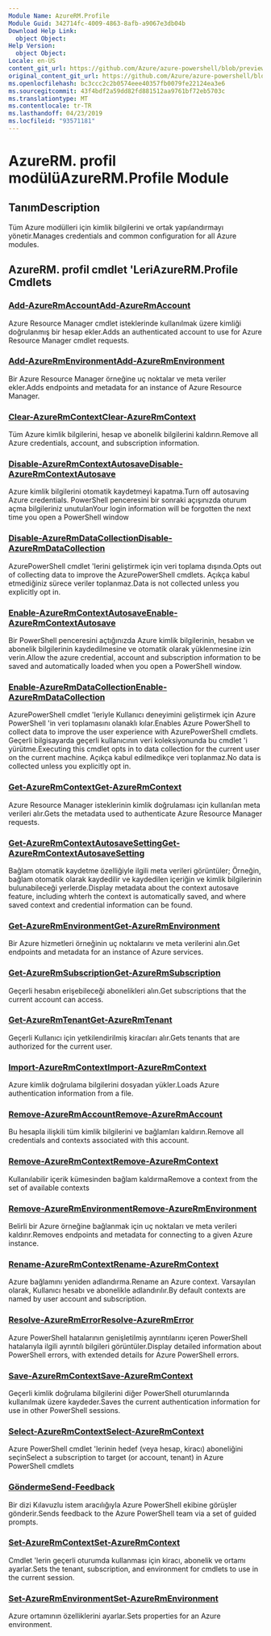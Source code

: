 ```yaml
---
Module Name: AzureRM.Profile
Module Guid: 342714fc-4009-4863-8afb-a9067e3db04b
Download Help Link:
  object Object: 
Help Version:
  object Object: 
Locale: en-US
content_git_url: https://github.com/Azure/azure-powershell/blob/preview/src/ResourceManager/Profile/Commands.Profile/help/AzureRM.Profile.md
original_content_git_url: https://github.com/Azure/azure-powershell/blob/preview/src/ResourceManager/Profile/Commands.Profile/help/AzureRM.Profile.md
ms.openlocfilehash: bc3ccc2c2b0574eee40357fb0079fe22124ea3e6
ms.sourcegitcommit: 43f4bdf2a59dd82fd881512aa9761bf72eb5703c
ms.translationtype: MT
ms.contentlocale: tr-TR
ms.lasthandoff: 04/23/2019
ms.locfileid: "93571181"
---
```

# <span data-ttu-id="5ae21-101">AzureRM. profil modülü</span><span class="sxs-lookup"><span data-stu-id="5ae21-101">AzureRM.Profile Module</span></span>
## <span data-ttu-id="5ae21-102">Tanım</span><span class="sxs-lookup"><span data-stu-id="5ae21-102">Description</span></span>
<span data-ttu-id="5ae21-103">Tüm Azure modülleri için kimlik bilgilerini ve ortak yapılandırmayı yönetir.</span><span class="sxs-lookup"><span data-stu-id="5ae21-103">Manages credentials and common configuration for all Azure modules.</span></span>

## <span data-ttu-id="5ae21-104">AzureRM. profil cmdlet 'Leri</span><span class="sxs-lookup"><span data-stu-id="5ae21-104">AzureRM.Profile Cmdlets</span></span>
### [<span data-ttu-id="5ae21-105">Add-AzureRmAccount</span><span class="sxs-lookup"><span data-stu-id="5ae21-105">Add-AzureRmAccount</span></span>](Add-AzureRmAccount.md)
<span data-ttu-id="5ae21-106">Azure Resource Manager cmdlet isteklerinde kullanılmak üzere kimliği doğrulanmış bir hesap ekler.</span><span class="sxs-lookup"><span data-stu-id="5ae21-106">Adds an authenticated account to use for Azure Resource Manager cmdlet requests.</span></span>

### [<span data-ttu-id="5ae21-107">Add-AzureRmEnvironment</span><span class="sxs-lookup"><span data-stu-id="5ae21-107">Add-AzureRmEnvironment</span></span>](Add-AzureRmEnvironment.md)
<span data-ttu-id="5ae21-108">Bir Azure Resource Manager örneğine uç noktalar ve meta veriler ekler.</span><span class="sxs-lookup"><span data-stu-id="5ae21-108">Adds endpoints and metadata for an instance of Azure Resource Manager.</span></span>

### [<span data-ttu-id="5ae21-109">Clear-AzureRmContext</span><span class="sxs-lookup"><span data-stu-id="5ae21-109">Clear-AzureRmContext</span></span>](Clear-AzureRmContext.md)
<span data-ttu-id="5ae21-110">Tüm Azure kimlik bilgilerini, hesap ve abonelik bilgilerini kaldırın.</span><span class="sxs-lookup"><span data-stu-id="5ae21-110">Remove all Azure credentials, account, and subscription information.</span></span>

### [<span data-ttu-id="5ae21-111">Disable-AzureRmContextAutosave</span><span class="sxs-lookup"><span data-stu-id="5ae21-111">Disable-AzureRmContextAutosave</span></span>](Disable-AzureRmContextAutosave.md)
<span data-ttu-id="5ae21-112">Azure kimlik bilgilerini otomatik kaydetmeyi kapatma.</span><span class="sxs-lookup"><span data-stu-id="5ae21-112">Turn off autosaving Azure credentials.</span></span>  <span data-ttu-id="5ae21-113">PowerShell penceresini bir sonraki açışınızda oturum açma bilgileriniz unutulan</span><span class="sxs-lookup"><span data-stu-id="5ae21-113">Your login information will be forgotten the next time you open a PowerShell window</span></span>

### [<span data-ttu-id="5ae21-114">Disable-AzureRmDataCollection</span><span class="sxs-lookup"><span data-stu-id="5ae21-114">Disable-AzureRmDataCollection</span></span>](Disable-AzureRmDataCollection.md)
<span data-ttu-id="5ae21-115">AzurePowerShell cmdlet 'lerini geliştirmek için veri toplama dışında.</span><span class="sxs-lookup"><span data-stu-id="5ae21-115">Opts out of collecting data to improve the AzurePowerShell cmdlets.</span></span> <span data-ttu-id="5ae21-116">Açıkça kabul etmediğiniz sürece veriler toplanmaz.</span><span class="sxs-lookup"><span data-stu-id="5ae21-116">Data is not collected unless you explicitly opt in.</span></span>

### [<span data-ttu-id="5ae21-117">Enable-AzureRmContextAutosave</span><span class="sxs-lookup"><span data-stu-id="5ae21-117">Enable-AzureRmContextAutosave</span></span>](Enable-AzureRmContextAutosave.md)
<span data-ttu-id="5ae21-118">Bir PowerShell penceresini açtığınızda Azure kimlik bilgilerinin, hesabın ve abonelik bilgilerinin kaydedilmesine ve otomatik olarak yüklenmesine izin verin.</span><span class="sxs-lookup"><span data-stu-id="5ae21-118">Allow the azure credential, account and subscription information to be saved and automatically loaded when you open a PowerShell window.</span></span> 

### [<span data-ttu-id="5ae21-119">Enable-AzureRmDataCollection</span><span class="sxs-lookup"><span data-stu-id="5ae21-119">Enable-AzureRmDataCollection</span></span>](Enable-AzureRmDataCollection.md)
<span data-ttu-id="5ae21-120">AzurePowerShell cmdlet 'leriyle Kullanıcı deneyimini geliştirmek için Azure PowerShell 'in veri toplamasını olanaklı kılar.</span><span class="sxs-lookup"><span data-stu-id="5ae21-120">Enables Azure PowerShell to collect data to improve the user experience with AzurePowerShell cmdlets.</span></span>
<span data-ttu-id="5ae21-121">Geçerli bilgisayarda geçerli kullanıcının veri koleksiyonunda bu cmdlet 'i yürütme.</span><span class="sxs-lookup"><span data-stu-id="5ae21-121">Executing this cmdlet opts in to data collection for the current user on the current machine.</span></span>
<span data-ttu-id="5ae21-122">Açıkça kabul edilmedikçe veri toplanmaz.</span><span class="sxs-lookup"><span data-stu-id="5ae21-122">No data is collected unless you explicitly opt in.</span></span>

### [<span data-ttu-id="5ae21-123">Get-AzureRmContext</span><span class="sxs-lookup"><span data-stu-id="5ae21-123">Get-AzureRmContext</span></span>](Get-AzureRmContext.md)
<span data-ttu-id="5ae21-124">Azure Resource Manager isteklerinin kimlik doğrulaması için kullanılan meta verileri alır.</span><span class="sxs-lookup"><span data-stu-id="5ae21-124">Gets the metadata used to authenticate Azure Resource Manager requests.</span></span>

### [<span data-ttu-id="5ae21-125">Get-AzureRmContextAutosaveSetting</span><span class="sxs-lookup"><span data-stu-id="5ae21-125">Get-AzureRmContextAutosaveSetting</span></span>](Get-AzureRmContextAutosaveSetting.md)
<span data-ttu-id="5ae21-126">Bağlam otomatik kaydetme özelliğiyle ilgili meta verileri görüntüler; Örneğin, bağlam otomatik olarak kaydedilir ve kaydedilen içeriğin ve kimlik bilgilerinin bulunabileceği yerlerde.</span><span class="sxs-lookup"><span data-stu-id="5ae21-126">Display metadata about the context autosave feature, including whterh the context is automatically saved, and where saved context and credential information can be found.</span></span>

### [<span data-ttu-id="5ae21-127">Get-AzureRmEnvironment</span><span class="sxs-lookup"><span data-stu-id="5ae21-127">Get-AzureRmEnvironment</span></span>](Get-AzureRmEnvironment.md)
<span data-ttu-id="5ae21-128">Bir Azure hizmetleri örneğinin uç noktalarını ve meta verilerini alın.</span><span class="sxs-lookup"><span data-stu-id="5ae21-128">Get endpoints and metadata for an instance of Azure services.</span></span>

### [<span data-ttu-id="5ae21-129">Get-AzureRmSubscription</span><span class="sxs-lookup"><span data-stu-id="5ae21-129">Get-AzureRmSubscription</span></span>](Get-AzureRmSubscription.md)
<span data-ttu-id="5ae21-130">Geçerli hesabın erişebileceği abonelikleri alın.</span><span class="sxs-lookup"><span data-stu-id="5ae21-130">Get subscriptions that the current account can access.</span></span>

### [<span data-ttu-id="5ae21-131">Get-AzureRmTenant</span><span class="sxs-lookup"><span data-stu-id="5ae21-131">Get-AzureRmTenant</span></span>](Get-AzureRmTenant.md)
<span data-ttu-id="5ae21-132">Geçerli Kullanıcı için yetkilendirilmiş kiracıları alır.</span><span class="sxs-lookup"><span data-stu-id="5ae21-132">Gets tenants that are authorized for the current user.</span></span>

### [<span data-ttu-id="5ae21-133">Import-AzureRmContext</span><span class="sxs-lookup"><span data-stu-id="5ae21-133">Import-AzureRmContext</span></span>](Import-AzureRmContext.md)
<span data-ttu-id="5ae21-134">Azure kimlik doğrulama bilgilerini dosyadan yükler.</span><span class="sxs-lookup"><span data-stu-id="5ae21-134">Loads Azure authentication information from a file.</span></span>

### [<span data-ttu-id="5ae21-135">Remove-AzureRmAccount</span><span class="sxs-lookup"><span data-stu-id="5ae21-135">Remove-AzureRmAccount</span></span>](Remove-AzureRmAccount.md)
<span data-ttu-id="5ae21-136">Bu hesapla ilişkili tüm kimlik bilgilerini ve bağlamları kaldırın.</span><span class="sxs-lookup"><span data-stu-id="5ae21-136">Remove all credentials and contexts associated with this account.</span></span>

### [<span data-ttu-id="5ae21-137">Remove-AzureRmContext</span><span class="sxs-lookup"><span data-stu-id="5ae21-137">Remove-AzureRmContext</span></span>](Remove-AzureRmContext.md)
<span data-ttu-id="5ae21-138">Kullanılabilir içerik kümesinden bağlam kaldırma</span><span class="sxs-lookup"><span data-stu-id="5ae21-138">Remove a context from the set of available contexts</span></span>

### [<span data-ttu-id="5ae21-139">Remove-AzureRmEnvironment</span><span class="sxs-lookup"><span data-stu-id="5ae21-139">Remove-AzureRmEnvironment</span></span>](Remove-AzureRmEnvironment.md)
<span data-ttu-id="5ae21-140">Belirli bir Azure örneğine bağlanmak için uç noktaları ve meta verileri kaldırır.</span><span class="sxs-lookup"><span data-stu-id="5ae21-140">Removes endpoints and metadata for connecting to a given Azure instance.</span></span>

### [<span data-ttu-id="5ae21-141">Rename-AzureRmContext</span><span class="sxs-lookup"><span data-stu-id="5ae21-141">Rename-AzureRmContext</span></span>](Rename-AzureRmContext.md)
<span data-ttu-id="5ae21-142">Azure bağlamını yeniden adlandırma.</span><span class="sxs-lookup"><span data-stu-id="5ae21-142">Rename an Azure context.</span></span>  <span data-ttu-id="5ae21-143">Varsayılan olarak, Kullanıcı hesabı ve abonelikle adlandırılır.</span><span class="sxs-lookup"><span data-stu-id="5ae21-143">By default contexts are named by user account and subscription.</span></span>

### [<span data-ttu-id="5ae21-144">Resolve-AzureRmError</span><span class="sxs-lookup"><span data-stu-id="5ae21-144">Resolve-AzureRmError</span></span>](Resolve-AzureRmError.md)
<span data-ttu-id="5ae21-145">Azure PowerShell hatalarının genişletilmiş ayrıntılarını içeren PowerShell hatalarıyla ilgili ayrıntılı bilgileri görüntüler.</span><span class="sxs-lookup"><span data-stu-id="5ae21-145">Display detailed information about PowerShell errors, with extended details for Azure PowerShell errors.</span></span>

### [<span data-ttu-id="5ae21-146">Save-AzureRmContext</span><span class="sxs-lookup"><span data-stu-id="5ae21-146">Save-AzureRmContext</span></span>](Save-AzureRmContext.md)
<span data-ttu-id="5ae21-147">Geçerli kimlik doğrulama bilgilerini diğer PowerShell oturumlarında kullanılmak üzere kaydeder.</span><span class="sxs-lookup"><span data-stu-id="5ae21-147">Saves the current authentication information for use in other PowerShell sessions.</span></span>

### [<span data-ttu-id="5ae21-148">Select-AzureRmContext</span><span class="sxs-lookup"><span data-stu-id="5ae21-148">Select-AzureRmContext</span></span>](Select-AzureRmContext.md)
<span data-ttu-id="5ae21-149">Azure PowerShell cmdlet 'lerinin hedef (veya hesap, kiracı) aboneliğini seçin</span><span class="sxs-lookup"><span data-stu-id="5ae21-149">Select a subscription to target (or account, tenant) in Azure PowerShell cmdlets</span></span>

### [<span data-ttu-id="5ae21-150">Gönderme</span><span class="sxs-lookup"><span data-stu-id="5ae21-150">Send-Feedback</span></span>](Send-Feedback.md)
<span data-ttu-id="5ae21-151">Bir dizi Kılavuzlu istem aracılığıyla Azure PowerShell ekibine görüşler gönderir.</span><span class="sxs-lookup"><span data-stu-id="5ae21-151">Sends feedback to the Azure PowerShell team via a set of guided prompts.</span></span>

### [<span data-ttu-id="5ae21-152">Set-AzureRmContext</span><span class="sxs-lookup"><span data-stu-id="5ae21-152">Set-AzureRmContext</span></span>](Set-AzureRmContext.md)
<span data-ttu-id="5ae21-153">Cmdlet 'lerin geçerli oturumda kullanması için kiracı, abonelik ve ortamı ayarlar.</span><span class="sxs-lookup"><span data-stu-id="5ae21-153">Sets the tenant, subscription, and environment for cmdlets to use in the current session.</span></span>

### [<span data-ttu-id="5ae21-154">Set-AzureRmEnvironment</span><span class="sxs-lookup"><span data-stu-id="5ae21-154">Set-AzureRmEnvironment</span></span>](Set-AzureRmEnvironment.md)
<span data-ttu-id="5ae21-155">Azure ortamının özelliklerini ayarlar.</span><span class="sxs-lookup"><span data-stu-id="5ae21-155">Sets properties for an Azure environment.</span></span>

